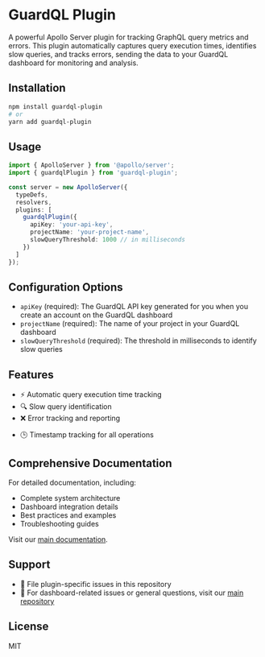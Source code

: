 # GuardQL Plugin

A powerful Apollo Server plugin for tracking GraphQL query metrics and errors. This plugin automatically captures query execution times, identifies slow queries, and tracks errors, sending the data to your GuardQL dashboard for monitoring and analysis.

## Installation

```bash
npm install guardql-plugin
# or
yarn add guardql-plugin
```

## Usage

```typescript
import { ApolloServer } from '@apollo/server';
import { guardqlPlugin } from 'guardql-plugin';

const server = new ApolloServer({
  typeDefs,
  resolvers,
  plugins: [
    guardqlPlugin({
      apiKey: 'your-api-key',
      projectName: 'your-project-name',
      slowQueryThreshold: 1000 // in milliseconds
    })
  ]
});
```

## Configuration Options

- `apiKey` (required): The GuardQL API key generated for you when you create an account on the GuardQL dashboard
- `projectName` (required): The name of your project in your GuardQL dashboard
- `slowQueryThreshold` (required): The threshold in milliseconds to identify slow queries

## Features

- ⚡ Automatic query execution time tracking
- 🔍 Slow query identification
- ❌ Error tracking and reporting
<!-- - 📊 Real-time metrics transmission to GuardQL dashboard -->
- 🕒 Timestamp tracking for all operations

## Comprehensive Documentation

For detailed documentation, including:
- Complete system architecture
- Dashboard integration details
- Best practices and examples
- Troubleshooting guides

Visit our [main documentation](https://github.com/oslabs-beta/GuardQL).

## Support

- 📝 File plugin-specific issues in this repository
- 🔧 For dashboard-related issues or general questions, visit our [main repository](https://github.com/oslabs-beta/GuardQL)

## License

MIT